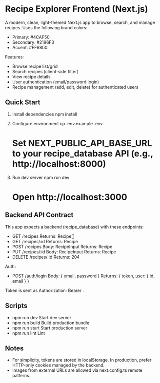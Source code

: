 # Recipe Explorer Frontend (Next.js)

A modern, clean, light-themed Next.js app to browse, search, and manage recipes. Uses the following brand colors:
- Primary: #4CAF50
- Secondary: #2196F3
- Accent: #FF9800

Features:
- Browse recipe list/grid
- Search recipes (client-side filter)
- View recipe details
- User authentication (email/password login)
- Recipe management (add, edit, delete) for authenticated users

## Quick Start

1) Install dependencies
   npm install

2) Configure environment
   cp .env.example .env
   # Set NEXT_PUBLIC_API_BASE_URL to your recipe_database API (e.g., http://localhost:8000)

3) Run dev server
   npm run dev
   # Open http://localhost:3000

## Backend API Contract

This app expects a backend (recipe_database) with these endpoints:

- GET /recipes
  Returns: Recipe[]
- GET /recipes/:id
  Returns: Recipe
- POST /recipes
  Body: RecipeInput
  Returns: Recipe
- PUT /recipes/:id
  Body: RecipeInput
  Returns: Recipe
- DELETE /recipes/:id
  Returns: 204

Auth:
- POST /auth/login
  Body: { email, password }
  Returns: { token, user: { id, email } }

Token is sent as Authorization: Bearer <token>.

## Scripts

- npm run dev    Start dev server
- npm run build  Build production bundle
- npm run start  Start production server
- npm run lint   Lint

## Notes

- For simplicity, tokens are stored in localStorage. In production, prefer HTTP-only cookies managed by the backend.
- Images from external URLs are allowed via next.config.ts remote patterns.
